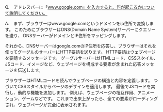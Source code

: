 Q.　アドレスバーに「www.google.com」を入力すると、何が起こるかについて説明してください。

A.　まず、ブラウザーはwww.google.comというドメインをip住所で変換します。
このためにブラウザーはDNS(Domain Name System)サーバーにクエリーを送り、
DNSサーバーがドメインとIP住所をマッピングします。

それから、DNSサーバーはgoogle.comのIP住所を応答し、ブラウザーはそれを使ってグーグルのサーバーにHTTP要請を送ります。
HTTP要請はウェブページを要請するメッセージです。
グーグルサーバーはHTMLコード、CSSスタイル、JSコード、イメージなど、ウェブページを構成する要素が含まれた応答メッセージを伝送します。

ブラウザーはHTMLコードを読んでウェブページの構造と内容を定義します。
つづいてCSSスタイルからページのデザインを適用します。
最後でJSコードを実行し、動的な機能を追加します。
例えば、ウェブページの相互作用、アニメーション、ゲームなどです。
これまで出来上がったら、全ての要素がローディングされ、ウェブページが完全に表示されます。